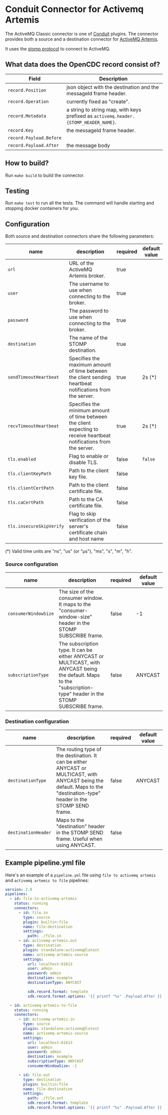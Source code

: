 # Conduit Connector for Activemq Artemis

The ActiveMQ Classic connector is one of [Conduit](https://conduit.io) plugins. The connector provides both a source and a destination connector for [ActiveMQ Artemis](https://activemq.apache.org/components/artemis/).

It uses the [stomp protocol](https://stomp.github.io/) to connect to ActiveMQ.

## What data does the OpenCDC record consist of?

| Field                   | Description                                                                          |
|-------------------------|--------------------------------------------------------------------------------------|
| `record.Position`       | json object with the destination and the messageId frame header.                     |
| `record.Operation`      | currently fixed as "create".                                                         |
| `record.Metadata`       | a string to string map, with keys prefixed as `activemq.header.{STOMP_HEADER_NAME}`. |
| `record.Key`            | the messageId frame header.                                                          |
| `record.Payload.Before` | <empty>                                                                              |
| `record.Payload.After`  | the message body                                                                     |


## How to build?
Run `make build` to build the connector.

## Testing
Run `make test` to run all the tests. The command will handle starting and stopping docker containers for you.

## Configuration

Both source and destination connectors share the following parameters:

| name | description | required | default value |
| ---- | ----------- | -------- | ------------- |
| `url` | URL of the ActiveMQ Artemis broker. | true |  |
| `user` | The username to use when connecting to the broker. | true |  |
| `password` | The password to use when connecting to the broker. | true |  |
| `destination` | The name of the STOMP destination. | true |  |
| `sendTimeoutHeartbeat` | Specifies the maximum amount of time between the client sending heartbeat notifications from the server. | true | 2s (*) |
| `recvTimeoutHeartbeat` | Specifies the minimum amount of time between the client expecting to receive heartbeat notifications from the server. | true | 2s (*) |
| `tls.enabled` | Flag to enable or disable TLS. | false | `false` |
| `tls.clientKeyPath` | Path to the client key file. | false |  |
| `tls.clientCertPath` | Path to the client certificate file. | false |  |
| `tls.caCertPath` | Path to the CA certificate file. | false |  |
| `tls.insecureSkipVerify` | Flag to skip verification of the server's certificate chain and host name | false |  |

(*) Valid time units are "ns", "us" (or "µs"), "ms", "s", "m", "h".


### Source configuration

| name | description | required | default value |
| ---- | ----------- | -------- | ------------- |
| `consumerWindowSize` | The size of the consumer window. It maps to the "consumer-window-size" header in the STOMP SUBSCRIBE frame. | false | -1 |
| `subscriptionType` | The subscription type. It can be either ANYCAST or MULTICAST, with ANYCAST being the default. Maps to the "subscription-type" header in the STOMP SUBSCRIBE frame. | false | ANYCAST |

### Destination configuration

| name | description | required | default value |
| ---- | ----------- | -------- | ------------- |
| `destinationType` | The routing type of the destination. It can be either ANYCAST or MULTICAST, with ANYCAST being the default. Maps to the "destination-type" header in the STOMP SEND frame. | false | ANYCAST |
| `destinationHeader` | Maps to the "destination" header in the STOMP SEND frame. Useful when using ANYCAST. | false | |


## Example pipeline.yml file

Here's an example of a `pipeline.yml` file using `file to activemq artemis` and `activemq artemis to file` pipelines: 

```yaml
version: 2.0
pipelines:
  - id: file-to-activemq-artemis
    status: running
    connectors:
      - id: file.in
        type: source
        plugin: builtin:file
        name: file-destination
        settings:
          path: ./file.in
      - id: activemq-artemis.out
        type: destination
        plugin: standalone:activemq@latest
        name: activemq-artemis-source
        settings:
          url: localhost:61613
          user: admin
          password: admin
          destination: example
          destinationType: ANYCAST

          sdk.record.format: template
          sdk.record.format.options: '{{ printf "%s" .Payload.After }}'

  - id: activemq-artemis-to-file
    status: running
    connectors:
      - id: activemq-artemis.in
        type: source
        plugin: standalone:activemq@latest
        name: activemq-artemis-source
        settings:
          url: localhost:61613
          user: admin
          password: admin
          destination: example
          subscriptionType: ANYCAST
          consumerWindowSize: -1

      - id: file.out
        type: destination
        plugin: builtin:file
        name: file-destination
        settings:
          path: ./file.out
          sdk.record.format: template
          sdk.record.format.options: '{{ printf "%s" .Payload.After }}'
```
